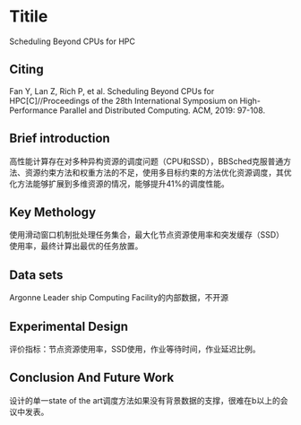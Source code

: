 # Titile

Scheduling Beyond CPUs for HPC

## Citing

Fan Y, Lan Z, Rich P, et al. Scheduling Beyond CPUs for HPC[C]//Proceedings of the 28th International Symposium on High-Performance Parallel and Distributed Computing. ACM, 2019: 97-108.

## Brief introduction

高性能计算存在对多种异构资源的调度问题（CPU和SSD），BBSched克服普通方法、资源约束方法和权重方法的不足，使用多目标约束的方法优化资源调度，其优化方法能够扩展到多维资源的情况，能够提升41%的调度性能。

## Key Methology

使用滑动窗口机制批处理任务集合，最大化节点资源使用率和突发缓存（SSD）使用率，最终计算出最优的任务放置。

## Data sets

Argonne Leader ship Computing Facility的内部数据，不开源

## Experimental Design

评价指标：节点资源使用率，SSD使用，作业等待时间，作业延迟比例。

## Conclusion And Future Work

设计的单一state of the art调度方法如果没有背景数据的支撑，很难在b以上的会议中发表。
